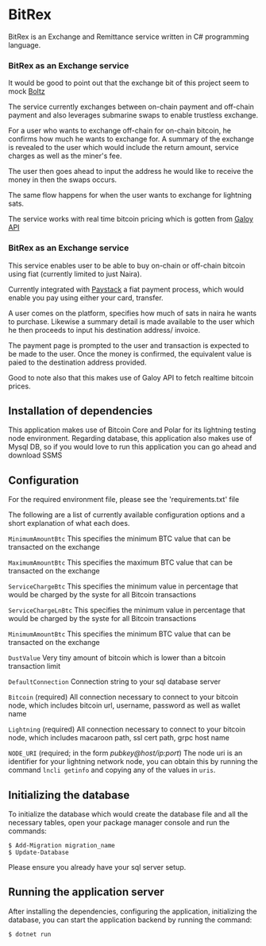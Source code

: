 # BitRex
BitRex is an Exchange and Remittance service written in C# programming language.


### BitRex as an Exchange service

It would be good to point out that the exchange bit of this project seem to mock [Boltz](https://boltz.exchange/)

The service currently exchanges between on-chain payment and off-chain payment and also leverages submarine swaps to enable trustless exchange.

For a user who wants to exchange off-chain for on-chain bitcoin, he confirms how much he wants to exchange for. A summary of the exchange is revealed to the user which would include the return amount, service charges as well as the miner's fee.

The user then goes ahead to input the address he would like to receive the money in then the swaps occurs.

The same flow happens for when the user wants to exchange for lightning sats.

The service works with real time bitcoin pricing which is gotten from [Galoy API](https://api.staging.galoy.io/graphql)


### BitRex as an Exchange service

This service enables user to be able to buy on-chain or off-chain bitcoin using fiat (currently limited to just Naira).

Currently integrated with [Paystack](https://paystack.com/) a fiat payment process, which would enable you pay using either your card, transfer.

A user comes on the platform, specifies how much of sats in naira he wants to purchase. Likewise a summary detail is made available to the user which he then proceeds to input his destination address/ invoice.

The payment page is prompted to the user and transaction is expected to be made to the user. Once the money is confirmed, the equivalent value is paied to the destination address provided.

Good to note also that this makes use of Galoy API to fetch realtime bitcoin prices.


## Installation of dependencies

This application makes use of Bitcoin Core and Polar for its lightning testing node environment.
Regarding database, this application also makes use of Mysql DB, so if you would love to run this application you can go ahead and download SSMS



## Configuration

For the required environment file, please see the 'requirements.txt' file


The following are a list of currently available configuration options and a 
short explanation of what each does.

`MinimumAmountBtc`
This specifies the minimum BTC value that can be transacted on the exchange

`MaximumAmountBtc`
This specifies the maximum BTC value that can be transacted on the exchange

`ServiceChargeBtc`
This specifies the minimum value in percentage that would be charged by the syste for all Bitcoin transactions 


`ServiceChargeLnBtc`
This specifies the minimum value in percentage that would be charged by the syste for all Bitcoin transactions 

`MinimumAmountBtc`
This specifies the minimum BTC value that can be transacted on the exchange

`DustValue`
Very tiny amount of bitcoin which is lower than a bitcoin transaction limit

`DefaultConnection`
Connection string to your sql database server




`Bitcoin` (required)
All connection necessary to connect to your bitcoin node, which includes bitcoin url, username, password as well as wallet name

`Lightning` (required)
All connection necessary to connect to your bitcoin node, which includes macaroon path, ssl cert path, grpc host name

`NODE_URI` (required; in the form *pubkey@host/ip:port*)
The node uri is an identifier for your lightning network node, you can obtain this 
by running the command `lncli getinfo` and copying any of the values in `uris`.


## Initializing the database

To initialize the database which would create the database file and all the 
necessary tables, open your package manager console and run the commands:

```
$ Add-Migration migration_name
$ Update-Database

```

Please ensure you already have your sql server setup.


## Running the application server

After installing the dependencies, configuring the application, initializing the database, you can start the application backend by 
running the command:

```
$ dotnet run
```
